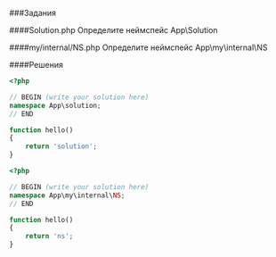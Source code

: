 ###Задания

####Solution.php
Определите неймспейс App\Solution

####my/internal/NS.php
Определите неймспейс App\my\internal\NS

####Решения

```php
<?php

// BEGIN (write your solution here)
namespace App\solution;
// END

function hello()
{
    return 'solution';
}
```
```php
<?php

// BEGIN (write your solution here)
namespace App\my\internal\NS;
// END

function hello()
{
    return 'ns';
}
```
